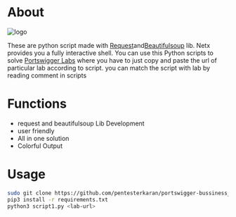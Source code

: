 # About

![logo](https://github.com/pentesterkaran/portswigger-bussiness_login-automation-scripts/main/logo/logooo.png)

These are python script made with [Request](https://pypi.org/project/requests/)and[Beautifulsoup](https://pypi.org/project/beautifulsoup4/) lib. Netx provides you a fully interactive shell. 
You can use this Python scripts to solve [Portswigger Labs](https://portswigger.net/web-security/all-labs) where you have to just copy and paste the url of particular lab according to script.
you can match the script with lab by reading comment in scripts

# Functions
 * request and beautifulsoup Lib Development
 * user friendly 
 * All in one solution
 * Colorful Output
 
# Usage 
```sh
sudo git clone https://github.com/pentesterkaran/portswigger-bussiness_login-automation-scripts.git
pip3 install -r requirements.txt
python3 script1.py <lab-url>
```